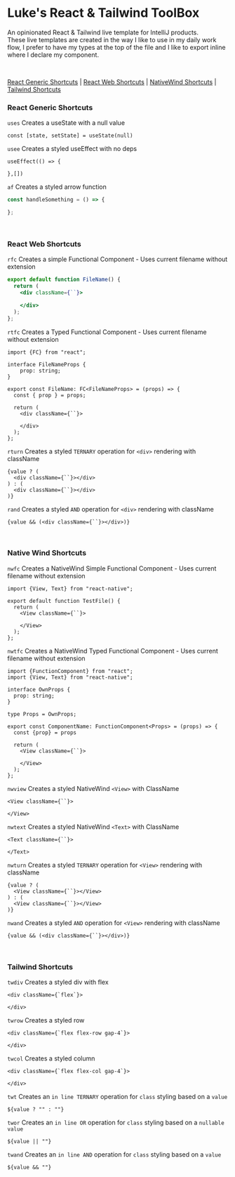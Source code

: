 # Luke's React & Tailwind ToolBox
An opinionated React & Tailwind live template for IntelliJ products. <br/>
These live templates are created in the way I like to use in my daily work
flow, I prefer to have my types at the top of the file and I like to export 
inline where I declare my component.

<br/>

[React Generic Shortcuts](#react-generic-shortcuts) |
[React Web Shortcuts](#react-web-shortcuts) |
[NativeWind Shortcuts](#native-wind-shortcuts) |
[Tailwind Shortcuts](#tailwind-shortcuts)

### React Generic Shortcuts
```uses```
Creates a useState with a null value
```tsx
const [state, setState] = useState(null)
```
```usee```
Creates a styled useEffect with no deps
```tsx
useEffect(() => {
    
},[])
```
```af```
Creates a styled arrow function
```javascript
const handleSomething = () => {

};
```

<br/>

### React Web Shortcuts
```rfc```
Creates a simple Functional Component - Uses current filename without extension
```jsx
export default function FileName() {
  return (
    <div className={``}>

    </div>
  );
};
```
```rtfc```
Creates a Typed Functional Component - Uses current filename without extension
```tsx
import {FC} from "react";

interface FileNameProps {
	prop: string;
}

export const FileName: FC<FileNameProps> = (props) => {
  const { prop } = props;

  return (
    <div className={``}>

    </div>
  );
};
```
```rturn```
Creates a styled ```TERNARY``` operation for ```<div>``` rendering with className
```tsx
{value ? (
  <div className={``}></div>
) : (
  <div className={``}></div>
)}
```
```rand```
Creates a styled ```AND``` operation for ```<div>``` rendering with className
```tsx
{value && (<div className={``}></div>)}
```

<br/>

### Native Wind Shortcuts
```nwfc```
Creates a NativeWind Simple Functional Component - Uses current filename without extension
```tsx
import {View, Text} from "react-native";

export default function TestFile() {
  return (
    <View className={``}>

    </View>
  );
};
```
```nwtfc```
Creates a NativeWind Typed Functional Component - Uses current filename without extension
```tsx
import {FunctionComponent} from "react";
import {View, Text} from "react-native";

interface OwnProps {
  prop: string;
}

type Props = OwnProps;

export const ComponentName: FunctionComponent<Props> = (props) => {
  const {prop} = props

  return (
    <View className={``}>

    </View>
  );
};
```
```nwview```
Creates a styled NativeWind ```<View>``` with ClassName
```tsx
<View className={``}>

</View>
```
```nwtext```
Creates a styled NativeWind ```<Text>``` with ClassName
```tsx
<Text className={``}>

</Text>
```
```nwturn```
Creates a styled ```TERNARY``` operation for ```<View>``` rendering with className
```tsx
{value ? (
  <View className={``}></View>
) : (
  <View className={``}></View>
)}
```
```nwand```
Creates a styled ```AND``` operation for ```<View>``` rendering with className
```tsx
{value && (<div className={``}></div>)}
```

<br/>

### Tailwind Shortcuts
```twdiv```
Creates a styled div with flex
```tsx
<div className={`flex`}>

</div>
```
```twrow```
Creates a styled row
```tsx
<div className={`flex flex-row gap-4`}>

</div>
```
```twcol```
Creates a styled column
```tsx
<div className={`flex flex-col gap-4`}>

</div>
```
```twt```
Creates an ```in line TERNARY``` operation for ```class``` styling based
on a ```value```
```tsx
${value ? "" : ""}
```
```twor```
Creates an ```in line OR``` operation for ```class``` styling based on a ```nullable
value```
```tsx
${value || ""}
```
```twand```
Creates an ```in line AND``` operation for ```class``` styling based on a ```value```
```tsx
${value && ""}
```




